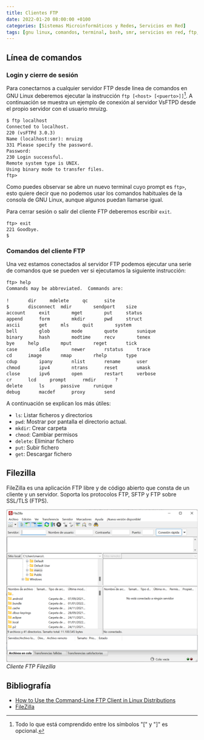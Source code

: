 ```yaml
---
title: Clientes FTP
date: 2022-01-20 08:00:00 +0100
categories: [Sistemas Microinformáticos y Redes, Servicios en Red]
tags: [gnu linux, comandos, terminal, bash, smr, servicios en red, ftp, teoría, filezilla]
---
```


## Línea de comandos

### Login y cierre de sesión

Para conectarnos a cualquier servidor FTP desde linea de comandos en GNU Linux deberemos ejecutar la instrucción `ftp [<host> [<puerto>]]`[^ftp]. A continuación se muestra un ejemplo de conexión al servidor VsFTPD desde el propio servidor con el usuario mruizg.

[^ftp]: Todo lo que está comprendido entre los símbolos "[" y "]" es opcional.

```console
$ ftp localhost
Connected to localhost.
220 (vsFTPd 3.0.3)
Name (localhost:smr): mruizg
331 Please specify the password.
Password:
230 Login successful.
Remote system type is UNIX.
Using binary mode to transfer files.
ftp> 
```

Como puedes observar se abre un nuevo terminal cuyo prompt es `ftp>`, esto quiere decir que no podemos usar los comandos habituales de la consola de GNU Linux, aunque algunos puedan llamarse igual.

Para cerrar sesión o salir del cliente FTP deberemos escribir `exit`.

```console
ftp> exit
221 Goodbye.
$
```

### Comandos del cliente FTP

Una vez estamos conectados al servidor FTP podemos ejecutar una serie de comandos que se pueden ver si ejecutamos la siguiente instrucción:

```console
ftp> help
Commands may be abbreviated.  Commands are:

!		dir		mdelete		qc		site
$		disconnect	mdir		sendport	size
account		exit		mget		put		status
append		form		mkdir		pwd		struct
ascii		get		mls		quit		system
bell		glob		mode		quote		sunique
binary		hash		modtime		recv		tenex
bye		help		mput		reget		tick
case		idle		newer		rstatus		trace
cd		image		nmap		rhelp		type
cdup		ipany		nlist		rename		user
chmod		ipv4		ntrans		reset		umask
close		ipv6		open		restart		verbose
cr		lcd		prompt		rmdir		?
delete		ls		passive		runique
debug		macdef		proxy		send
```

A continuación se explican los más útiles:

- `ls`: Listar ficheros y directorios
- `pwd`: Mostrar por pantalla el directorio actual.
- `mkdir`: Crear carpeta
- `chmod`: Cambiar permisos
- `delete`: Eliminar fichero
- `put`: Subir fichero
- `get`: Descargar fichero

## Filezilla

FileZilla es una aplicación FTP libre y de código abierto que consta de un cliente y un servidor. Soporta los protocolos FTP, SFTP y FTP sobre SSL/TLS (FTPS).

![img-description](/assets/img/clientes-ftp/filezilla.png)
_Cliente FTP Filezilla_

## Bibliografía

- [How to Use the Command-Line FTP Client in Linux Distributions](https://www.dummies.com/article/technology/computers/operating-systems/linux/how-to-use-the-command-line-ftp-client-in-linux-distributions-255823)
- [FileZilla](https://es.wikipedia.org/wiki/FileZilla)